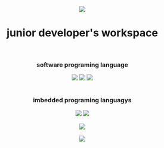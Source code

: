 <div align=center>
 <img src="https://capsule-render.vercel.app/api?type=waving&color=blue&height=200&section=header&text=Welcome&fontSize=90" />
</div>

<div align=center>
 <h1> junior developer's workspace </h1>
 <br>
</div>
<div align=center>
  <h3> software programing language</h3>
 <img src="https://img.shields.io/badge/C-A8B9CC?style=flat&logo=C&logoColor=white">
 <img src="https://img.shields.io/badge/C Sharp-2391230?style=flat&logo=C Sharp&logoColor=white"/> 
 <img src="https://img.shields.io/badge/Python-3776AB?style=flat&logo=Python&logoColor=white"/> 
 <br><br>
</div>

<div align=center>
 <h3> imbedded programing languagys </h3>
 <img src="https://img.shields.io/badge/Arduino-00979D?style=flat&logo=Arduino&logoColor=white"/>
 <img src="https://img.shields.io/badge/Raspberry Pi-A22846?style=flat&logo=Raspberry Pi&logoColor=white"/>
 <br><br>
</div>

<div align=center>
 <img src="https://github-readme-stats.vercel.app/api/top-langs/?username=siops1&layout=compact">
 <br><br>
 <img src="https://github-readme-stats.vercel.app/api?username=siops1&show_icons=true">
</div>
<div align=center>
  <br>
</div>
